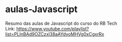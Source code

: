# aulas-Javascript
Resumo das aulas de Javascript do curso do RB Tech
<br> Link: https://www.youtube.com/playlist?list=PLInBAd9OZCzxl38aAYdyoMHVg0xCgxrRx
